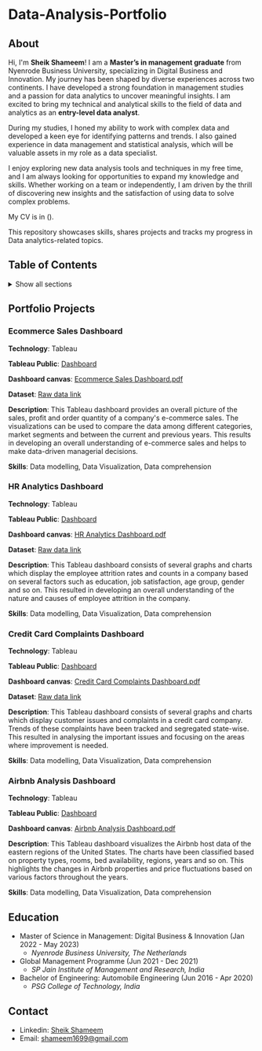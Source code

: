 # Data-Analysis-Portfolio

## About 
Hi, I'm **Sheik Shameem**! I am a **Master’s in management graduate** from Nyenrode Business University, specializing in Digital Business and Innovation. My journey has been shaped by diverse experiences across two continents. I have developed a strong foundation in management studies and a passion for data analytics to uncover meaningful insights. I am excited to bring my technical and analytical skills to the field of data and analytics as an **entry-level data analyst**.

During my studies, I honed my ability to work with complex data and developed a keen eye for identifying patterns and trends. I also gained experience in data management and statistical analysis, which will be valuable assets in my role as a data specialist.

I enjoy exploring new data analysis tools and techniques in my free time, and I am always looking for opportunities to expand my knowledge and skills. Whether working on a team or independently, I am driven by the thrill of discovering new insights and the satisfaction of using data to solve complex problems.

My CV is in ().

This repository showcases skills, shares projects and tracks my progress in Data analytics-related topics.

## Table of Contents 

<details> 

<summary> Show all sections </summary>

- [About](https://github.com/Shameem06/Sheik-Shameem-Data-Analyst-Portfolio#about)

- [Portfolio Projects](https://github.com/Shameem06/Sheik-Shameem-Data-Analyst-Portfolio#portfolio-projects)

  - [Ecommerce Sales Dashboard](https://github.com/Shameem06/Data-Analysis-Portfolio#ecommerce-sales-dashboard)
  - [HR Analytics Dashboard](https://github.com/Shameem06/Data-Analysis-Portfolio#hr-analytics-dashboard)
  - [Credit card Complaints Dashboard](https://github.com/Shameem06/Data-Analysis-Portfolio#credit-card-complaints-dashboard)
  - [Airbnb Analysis Dashboard](https://github.com/Shameem06/Data-Analysis-Portfolio#airbnb-analysis-dashboard)

- [Education](https://github.com/Shameem06/Sheik-Shameem-Data-Analyst-Portfolio#education)

- [Contact](https://github.com/Shameem06/Sheik-Shameem-Data-Analyst-Portfolio#contact)
</details>

## Portfolio Projects 

### Ecommerce Sales Dashboard

**Technology**: Tableau

**Tableau Public**: [Dashboard](https://public.tableau.com/views/EcommerceSalesDashboard_16973952159180/Dashboard1?:language=en-US&:display_count=n&:origin=viz_share_link)

**Dashboard canvas**: [Ecommerce Sales Dashboard.pdf](https://github.com/Shameem06/Data-Analysis-Portfolio/blob/582a560085186d6883ac4a575dfae519d85bdd6d/Ecommerce%20Sales%20Dashboard.pdf)

**Dataset**: [Raw data link](https://drive.google.com/file/d/1VenmPy5rLs50w0k_9qrH_FS20kJ42toW/view)

**Description**: This Tableau dashboard provides an overall picture of the sales, profit and order quantity of a company's e-commerce sales. The visualizations can be used to compare the data among different categories, market segments and between the current and previous years. This results in developing an overall understanding of e-commerce sales and helps to make data-driven managerial decisions.

**Skills**: Data modelling, Data Visualization, Data comprehension

### HR Analytics Dashboard

**Technology**: Tableau

**Tableau Public**: [Dashboard](https://public.tableau.com/views/HRData-AnalyticsDashboard/HRAnalyticsDashboard?:language=en-US&:display_count=n&:origin=viz_share_link)

**Dashboard canvas**: [HR Analytics Dashboard.pdf](https://github.com/Shameem06/Data-Analysis-Projects/blob/21b7472c63f7ad3748f4c06778525da8cc8a546e/HR%20Analytics%20Dashboard.pdf)

**Dataset**: [Raw data link](https://docs.google.com/spreadsheets/d/1-1Ldoe-DwZTL77tdMtRgZAIzeAzs0jh3/edit#gid=2089618187)

**Description**: This Tableau dashboard consists of several graphs and charts which display the employee attrition rates and counts in a company based on several factors such as education, job satisfaction, age group, gender and so on. This resulted in developing an overall understanding of the nature and causes of employee attrition in the company.

**Skills**: Data modelling, Data Visualization, Data comprehension

### Credit Card Complaints Dashboard

**Technology**: Tableau

**Tableau Public**: [Dashboard](https://public.tableau.com/views/CreditCardComplaintsDashboard_16970683985360/Dashboard1?:language=en-US&:display_count=n&:origin=viz_share_link)

**Dashboard canvas**: [Credit Card Complaints Dashboard.pdf](https://github.com/Shameem06/Data-Analysis-Portfolio/blob/f07597ddd6b1cd8d8a0aecfd92d0ac5d87963bed/Credit%20card%20complaints%20dashboard.pdf)

**Dataset**: [Raw data link](https://docs.google.com/spreadsheets/d/1GhTx27zn5yPC5nyY2SvOmCPgJ4iki0mh/edit#gid=1601405897)

**Description**: This Tableau dashboard consists of several graphs and charts which display customer issues and complaints in a credit card company. Trends of these complaints have been tracked and segregated state-wise. This resulted in analysing the important issues and focusing on the areas where improvement is needed.

**Skills**: Data modelling, Data Visualization, Data comprehension

### Airbnb Analysis Dashboard

**Technology**: Tableau

**Tableau Public**: [Dashboard](https://public.tableau.com/views/AirbnbAnalysisDashboard_16974686301450/Dashboard1?:language=en-US&:display_count=n&:origin=viz_share_link)

**Dashboard canvas**: [Airbnb Analysis Dashboard.pdf](https://github.com/Shameem06/Data-Analysis-Portfolio/blob/3bb0bb4c5bdbb54f6d8a844e82deb2a0790edf47/Airbnb%20Analysis%20Dashboard.pdf)

**Description**: This Tableau dashboard visualizes the Airbnb host data of the eastern regions of the United States. The charts have been classified based on property types, rooms, bed availability, regions, years and so on. This highlights the changes in Airbnb properties and price fluctuations based on various factors throughout the years.

**Skills**: Data modelling, Data Visualization, Data comprehension

## Education
- Master of Science in Management: Digital Business & Innovation (Jan 2022 - May 2023)
  - _Nyenrode Business University, The Netherlands_ 
- Global Management Programme (Jun 2021 - Dec 2021)
  - _SP Jain Institute of Management and Research, India_ 
- Bachelor of Engineering: Automobile Engineering (Jun 2016 - Apr 2020)
  - _PSG College of Technology, India_ 

## Contact

- Linkedin: [Sheik Shameem](https://www.linkedin.com/in/sheik-shameem/)
- Email: [shameem1699@gmail.com](shameem1699@gmail.com)
